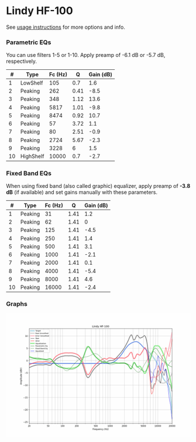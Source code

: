 # Lindy HF-100
See [usage instructions](https://github.com/jaakkopasanen/AutoEq#usage) for more options and info.

### Parametric EQs
You can use filters 1-5 or 1-10. Apply preamp of -6.1 dB or -5.7 dB, respectively.

|   # | Type      |   Fc (Hz) |    Q |   Gain (dB) |
|-----|-----------|-----------|------|-------------|
|   1 | LowShelf  |       105 | 0.7  |         1.6 |
|   2 | Peaking   |       262 | 0.41 |        -8.5 |
|   3 | Peaking   |       348 | 1.12 |        13.6 |
|   4 | Peaking   |      5817 | 1.01 |        -9.8 |
|   5 | Peaking   |      8474 | 0.92 |        10.7 |
|   6 | Peaking   |        57 | 3.72 |         1.1 |
|   7 | Peaking   |        80 | 2.51 |        -0.9 |
|   8 | Peaking   |      2724 | 5.67 |        -2.3 |
|   9 | Peaking   |      3228 | 6    |         1.5 |
|  10 | HighShelf |     10000 | 0.7  |        -2.7 |

### Fixed Band EQs
When using fixed band (also called graphic) equalizer, apply preamp of **-3.8 dB** (if available) and set gains manually with these parameters.

|   # | Type    |   Fc (Hz) |    Q |   Gain (dB) |
|-----|---------|-----------|------|-------------|
|   1 | Peaking |        31 | 1.41 |         1.2 |
|   2 | Peaking |        62 | 1.41 |         0   |
|   3 | Peaking |       125 | 1.41 |        -4.5 |
|   4 | Peaking |       250 | 1.41 |         1.4 |
|   5 | Peaking |       500 | 1.41 |         3.1 |
|   6 | Peaking |      1000 | 1.41 |        -2.1 |
|   7 | Peaking |      2000 | 1.41 |         0.1 |
|   8 | Peaking |      4000 | 1.41 |        -5.4 |
|   9 | Peaking |      8000 | 1.41 |         4.6 |
|  10 | Peaking |     16000 | 1.41 |        -2.4 |

### Graphs
![](./Lindy%20HF-100.png)
